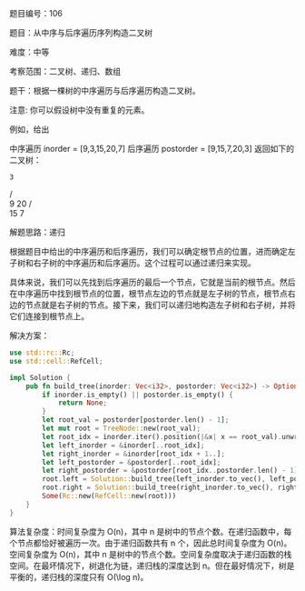 题目编号：106

题目：从中序与后序遍历序列构造二叉树

难度：中等

考察范围：二叉树、递归、数组

题干：根据一棵树的中序遍历与后序遍历构造二叉树。

注意:
你可以假设树中没有重复的元素。

例如，给出

中序遍历 inorder = [9,3,15,20,7]
后序遍历 postorder = [9,15,7,20,3]
返回如下的二叉树：

    3
   / \
  9  20
    /  \
   15   7

解题思路：递归

根据题目中给出的中序遍历和后序遍历，我们可以确定根节点的位置，进而确定左子树和右子树的中序遍历和后序遍历。这个过程可以通过递归来实现。

具体来说，我们可以先找到后序遍历的最后一个节点，它就是当前的根节点。然后在中序遍历中找到根节点的位置，根节点左边的节点就是左子树的节点，根节点右边的节点就是右子树的节点。接下来，我们可以递归地构造左子树和右子树，并将它们连接到根节点上。

解决方案：

```rust
use std::rc::Rc;
use std::cell::RefCell;

impl Solution {
    pub fn build_tree(inorder: Vec<i32>, postorder: Vec<i32>) -> Option<Rc<RefCell<TreeNode>>> {
        if inorder.is_empty() || postorder.is_empty() {
            return None;
        }
        let root_val = postorder[postorder.len() - 1];
        let mut root = TreeNode::new(root_val);
        let root_idx = inorder.iter().position(|&x| x == root_val).unwrap();
        let left_inorder = &inorder[..root_idx];
        let right_inorder = &inorder[root_idx + 1..];
        let left_postorder = &postorder[..root_idx];
        let right_postorder = &postorder[root_idx..postorder.len() - 1];
        root.left = Solution::build_tree(left_inorder.to_vec(), left_postorder.to_vec());
        root.right = Solution::build_tree(right_inorder.to_vec(), right_postorder.to_vec());
        Some(Rc::new(RefCell::new(root)))
    }
}
```

算法复杂度：时间复杂度为 O(n)，其中 n 是树中的节点个数。在递归函数中，每个节点都恰好被遍历一次。由于递归函数共有 n 个，因此总时间复杂度为 O(n)。空间复杂度为 O(n)，其中 n 是树中的节点个数。空间复杂度取决于递归函数的栈空间。在最坏情况下，树退化为链，递归栈的深度达到 n。但在最好情况下，树是平衡的，递归栈的深度只有 O(\log n)。